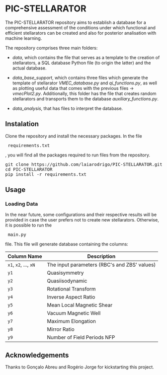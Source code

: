 # PIC-STELLARATOR
The PIC-STELLARATOR repository aims to establish a database for a comprehensive assessment of the conditions under which functional and efficient stellarators can be created and also for posterior analisation with machine learning.

The repository comprises three main folders:
* *data*, which contains the file that serves as a template to the creation of stellarators, a SQL database Python file (to origin the latter) and the actual database.

* *data_base_support*, which contains three files which generate the template of stellarator *VMEC_database.py* and *qi_functions.py*, as well as plotting useful data that comes with the previous files -> *vmecPlot2.py*. Additionally, this folder has the file that creates random stellarators and transports them to the database *auxiliary_functions.py*.

* *data_analysis*, that has files to interpret the database.

## Instalation
Clone the repository and install the necessary packages. In the file <pre> requirements.txt </pre>, you will find all the packages required to run files from the repository.
<pre>
git clone https://github.com/laiarodrigo/PIC-STELLARATOR.git
cd PIC-STELLARATOR
pip install -r requirements.txt
</pre>

## Usage
### Loading Data
In the near future, some configurations and their respective results will be provided in case the user prefers not to create new stellarators. Otherwise, it is possible to run the <pre> main.py </pre> file. This file will generate database containing the columns:

| Column Name | Description |
|-------------|-------------|
| `x1`, `x2`, ..., `xN` | The input parameters (RBC's and ZBS' values) |
| `y1` | Quasisymmetry |
| `y2` | Quasiisodynamic |
| `y3` | Rotational Transform |
| `y4` | Inverse Aspect Ratio |
| `y5` | Mean Local Magnetic Shear |
| `y6` | Vacuum Magnetic Well |
| `y7` | Maximum Elongation |
| `y8` | Mirror Ratio |
| `y9` | Number of Field Periods NFP |


## Acknowledgements
Thanks to Gonçalo Abreu and Rogério Jorge for kickstarting this project.
